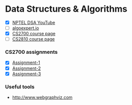 # Data Structures & Algorithms

* [x] [NPTEL DSA YouTube](https://www.youtube.com/playlist?app=desktop&list=PLyqSpQzTE6M_Fu6l8irVwXkUyC9Gwqr6_)
* [ ] [algoexpert.io](https://www.algoexpert.io/product)
* [x] [CS2700 course page](https://www.cse.iitm.ac.in/~rupesh/teaching/pds/aug21/)
* [ ] [CS2810 course page](https://www.cse.iitm.ac.in/~rupesh/teaching/ooaia/jan20/)

### CS2700 assignments

* [x] [Assignment-1](https://www.hackerrank.com/contests/pds-assignment1/challenges/matrix-using-linked-list)
* [x] [Assignment-2](https://www.hackerrank.com/contests/binary-tree-opeartions/challenges/binary-tree-opeartions/problem)
* [x] [Assignment-3](https://www.hackerrank.com/contests/cs2700-assignment-03/challenges/cs2700-a03/problem)

### Useful tools

* http://www.webgraphviz.com

